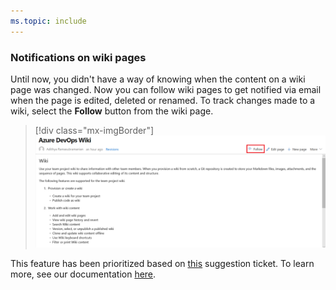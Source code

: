 ```yaml
---
ms.topic: include
---
```


### Notifications on wiki pages

Until now, you didn't have a way of knowing when the content on a  wiki page was changed. Now you can follow wiki pages to get notified via email when the page is edited, deleted or renamed. To track changes made to a wiki, select the **Follow** button from the wiki page.

> [!div class="mx-imgBorder"]
![Badge](../../_img/150_03.png "Wiki page")

This feature has been prioritized based on [this](https://developercommunity.visualstudio.com/content/idea/379604/wiki-notifications.html) suggestion ticket. To learn more, see our documentation [here](https://docs.microsoft.com/azure/devops/project/wiki/follow-notifications-wiki-pages?view=azure-devops).